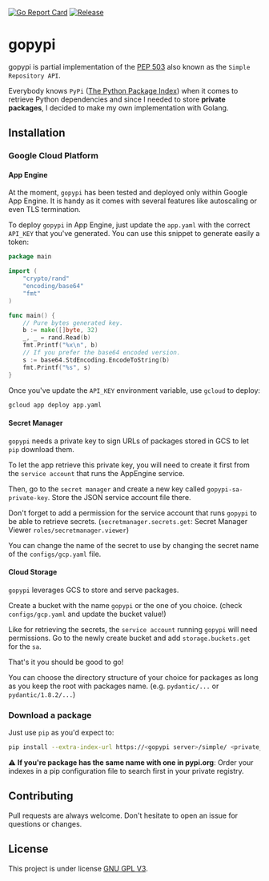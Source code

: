 [![Go Report Card](https://goreportcard.com/badge/github.com/MadJlzz/gopypi)](https://goreportcard.com/report/github.com/MadJlzz/gopypi)
[![Release](https://img.shields.io/github/release/MadJlzz/gopypi.svg?style=flat-square)](https://github.com/MadJlzz/gopypi/releases/latest)

# gopypi

gopypi is partial implementation of the [PEP 503](https://www.python.org/dev/peps/pep-0503/) also known
as the `Simple Repository API`.

Everybody knows `PyPi` ([The Python Package Index](https://pypi.org/)) when it comes to retrieve Python dependencies
and since I needed to store **private packages**, I decided to make my own implementation with Golang.

## Installation

### Google Cloud Platform

#### App Engine

At the moment, `gopypi` has been tested and deployed only within Google App Engine. It is handy as it comes
with several features like autoscaling or even TLS termination.

To deploy `gopypi` in App Engine, just update the `app.yaml` with the correct
`API_KEY` that you've generated. You can use this snippet to generate easily a token:

```go
package main

import (
	"crypto/rand"
	"encoding/base64"
	"fmt"
)

func main() {
	// Pure bytes generated key.
	b := make([]byte, 32)
	_, _ = rand.Read(b)
	fmt.Printf("%x\n", b)
	// If you prefer the base64 encoded version.
	s := base64.StdEncoding.EncodeToString(b)
	fmt.Printf("%s", s)
}
```

Once you've update the `API_KEY` environment variable, use `gcloud` to deploy:
```bash
gcloud app deploy app.yaml
```

#### Secret Manager

`gopypi` needs a private key to sign URLs of packages stored in GCS to let `pip` download them.

To let the app retrieve this private key, you will need to create it first from the `service account` that runs
the AppEngine service.

Then, go to the `secret manager` and create a new key called `gopypi-sa-private-key`. Store the JSON service account file
there.

Don't forget to add a permission for the service account that runs `gopypi` to be able to retrieve secrets.
(`secretmanager.secrets.get`: Secret Manager Viewer `roles/secretmanager.viewer`)

You can change the name of the secret to use by changing the secret name of the `configs/gcp.yaml` file.

#### Cloud Storage 

`gopypi` leverages GCS to store and serve packages.

Create a bucket with the name `gopypi` or the one of you choice. (check `configs/gcp.yaml` and update the bucket value!)

Like for retrieving the secrets, the `service account` running `gopypi` will need permissions.
Go to the newly create bucket and add `storage.buckets.get` for the `sa`.

That's it you should be good to go!

You can choose the directory structure of your choice for packages as long as you keep the root
with packages name. (e.g. `pydantic/...` or `pydantic/1.8.2/...`)

### Download a package

Just use `pip` as you'd expect to:
```bash
pip install --extra-index-url https://<gopypi server>/simple/ <private_package>
```

:warning: **If you're package has the same name with one in pypi.org**: Order your
indexes in a pip configuration file to search first in your private registry. 


## Contributing

Pull requests are always welcome. Don't hesitate to open an issue for questions or changes. 

## License

This project is under license [GNU GPL V3](LICENSE).
